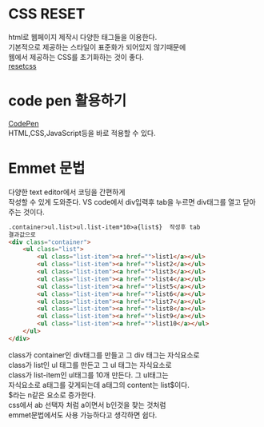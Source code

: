 # CSS RESET  
html로 웹페이지 제작시 다양한 태그들을 이용한다.  
기본적으로 제공하는 스타일이 표준화가 되어있지 않기때문에  
웹에서 제공하는 CSS를 초기화하는 것이 좋다.  
[resetcss](https://www.jsdelivr.com/package/npm/reset-css)

# code pen 활용하기  
[CodePen](https://codepen.io/)  
HTML,CSS,JavaScript등을 바로 적용할 수 있다.  
# Emmet 문법  
다양한 text editor에서 코딩을 간편하게  
작성할 수 있게 도와준다.
VS code에서 div입력후 tab을 누르면 div태그를 열고 닫아주는 것이다.  
```html
.container>ul.list>ul.list-item*10>a{list$}  작성후 tab
결과값으로
<div class="container">
    <ul class="list">
        <ul class="list-item"><a href="">list1</a></ul>
        <ul class="list-item"><a href="">list2</a></ul>
        <ul class="list-item"><a href="">list3</a></ul>
        <ul class="list-item"><a href="">list4</a></ul>
        <ul class="list-item"><a href="">list5</a></ul>
        <ul class="list-item"><a href="">list6</a></ul>
        <ul class="list-item"><a href="">list7</a></ul>
        <ul class="list-item"><a href="">list8</a></ul>
        <ul class="list-item"><a href="">list9</a></ul>
        <ul class="list-item"><a href="">list10</a></ul>
    </ul>
</div>
```  
class가 container인 div태그를 만들고 그 div 태그는 자식요소로  
class가 list인 ul 태그를 만든고 그 ul 태그는 자식요소로  
class가 list-item인 ul태그를 10개 만든다. 그 ul태그는  
자식요소로 a태그를 갖게되는데 a태그의 content는 list$이다.  
$라는 n같은 요소로 증가한다.  
css에서 ab 선택자 처럼 a이면서 b인것을 찾는 것처럼  
emmet문법에서도 사용 가능하다고 생각하면 쉽다.  


